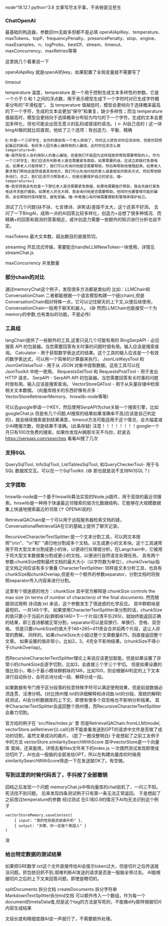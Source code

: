 node^18.12.1
python^3.8
文章写尽太平事，不肯俯首见苍生

### ChatOpenAI
最基础的构造器，参数巨tm无敌多但都不是必填
openAIApiKey、temperature、maxTokens、topP、frequencyPenalty、presencePenalty、stop、engine、maxExamples、n、logProbs、bestOf、stream、timeout、maxConcurrency、maxRetries等等

这里挑几个着重说一下

openAIApiKey
就是openAI的key，如果配置了全局变量就不需要写了

timeout


temperature
温度，temperature 是一个用于控制生成文本多样性的参数。它是一个介于 0 和 1 之间的浮点数，用于表示模型生成下一个字符时对已生成字符概率分布的“平滑程度”。
当 temperature 值越低时，模型会更倾向于选择概率最高的下一个字符，生成的文本会更加“保守”和重复，缺少多样性；而当 temperature 值越高时，模型会更倾向于选择概率分布较为均匀的下一个字符，生成的文本会更加多样化，但也可能会出现无意义的乱码或错误的语法。( ← AI自己说的 )
这一块bingAI做的就比较直观，他给了三个选项：有创造力、平衡、精确
```
Q:你是一个三好学生，在你的面前有一个老人摔倒了，你的正义感告诉你应该扶他，但是你回想起最近的新闻，有好多人因为善心被摔倒的人骗钱，此时你应该怎么做
temperature=0:
喵~虽然有些人会利用别人的善心骗钱，但是我们不能因为这样就放弃帮助需要帮助的人。作为一个三好学生，我们应该先判断老人是否需要紧急救助，如果需要的话，应该立即拨打急救电话。如果老人只是摔倒了，我们可以先询问他是否需要帮助，然后再帮助他慢慢起来。如果老人要求我们帮他去医院或者其他地方，我们可以先询问他的家人或者朋友的联系方式，然后帮他联系他们。总之，我们应该尽力帮助老人，但是也要保护自己的安全。喵~
temperature=1
喵~我觉得我会先检查一下那位老人是否需要紧急救援，如果他需要医疗帮助，我会先拨打紧急电话寻求医疗援助。如果老人并无大碍，我会询问他是否需要帮助，但同时也要警惕可能的骗局，会在帮助时保持警觉，避免受骗。喵~毕竟善心有时候需要理智和警惕来保护自己。
```
测试了几个问题(扶不扶、七言律诗、讲笑话)差距不太大，这个还真不好测。
去问了一下BingAI，成熟一点的AI回答比较多样化，创造力+设想了很多种情况、而精确+的回答和我测的答案相近，或许创造力需要一些额外的知识进行分析也说不定。

maxTokens
最大文本数，超出数目的直接剪切。

streaming
开启流式传输，需要配合handleLLMNewToken一块使用，详情见streamChat.js

maxConcurrency
并发数量



###  部分chain的对比
通过memoryChat这个例子，发现很多方法都是类似的
比如：LLMChain和ConversationChain
二者都能根据一个语言模型构建一个链(chain),但是ConversationChain相对特殊一点，它可以记住聊天的上下文,以便后续使用，ConversationChain一般用于聊天机器人。
(😅 然而LLMChain也能接受一个为memory的参数,也有类似的功能，不是必传)


### 工具组
langChain提供了一些额外的工具,这里只说几个可能有用的
BingSerpAPI - 必应搜索 API 的包装器。当您需要回答有关时事的问题时很有用。输入应该是搜索查询。
Calculator - 用于获取数学表达式的结果。这个工具的输入应该是一个有效的数学表达式，可以用一个简单的计算器来执行。
JsonListKeysTool 和 JsonGetValueTool - 用于从 JSON 对象中提取数据。这些工具可以在 JsonToolkit 中统一使用。
RequestsGetTool 和 RequestsPostTool - 用于发出 HTTP 请求。
SerpAPI - SerpAPI API 的包装器。当您需要回答有关时事的问题时很有用。输入应该是搜索查询。
VectorStoreQATool - 用于从矢量存储中检索相关文本数据。
(向量库相关的东西好像有点多：VectorStoreRetrieverMemory、hnswlib-node等等)

可以去google申请一个KEY，然后使用SerpAPI为chat关联一个搜索引擎，比如googleChat.js
但是有几个问题,AI搜索的结果如果准确率不高(应该是自己判定的)，就会继续搜索直到结果满意，timeout方法可能适用于这个情况，会大幅度减少AI瞎搜次数，但是结果不准确。(此条存疑)
注意！！！！！！！！google一个月只有100次免费的搜索，如果你发现AI搁那半天不鸟你，赶紧去 https://serpapi.com/searches 看看AI搜了几次

### 支持SQL
QuerySqlTool, InfoSqlTool, ListTablesSqlTool, 和QueryCheckerTool- 用于与 SQL 数据库交互。可以在一个SqlToolkit.
(😅 那也就是说不支持NOSQL？)


### 文字提取
hnswlib-node是一个基于hnswlib算法实现的Node.js插件，用于高效的最近邻搜索。hnswlib是一种用于快速最近邻搜索的层次化数据结构，它能够在大规模数据集上快速地搜索最近的邻居
(↑ OPENAI说的)

RetrievalQAChain是一个可以用于远程服务器检索文档的链，ConversationalRetrievalQA在它的基础上提供了聊天记录。

RecursiveCharacterTextSplitter:是一个文本分割工具，可以把文本按照"\n\n"、"\n"和" "递归地分割成多个文档，以生成更小的文本块。这个工具通常用于将大型文本分割成更小的块，以便进行处理或分析。在Langchain中，它被用于将大型文本数据集分割成更小的文档，以便进行自然语言处理任务。
具有两个参数:chunkSize控制最终文档的最大大小（以字符数为单位），chunkOverlap指定文档之间应该有多少重叠
CharacterTextSplitter: 同样是文本分析工具，也具有chunkSize和chunkOverlap,但是有一个额外的参数separator，分割文档时将按照separator传入内容来进行分割。

这里有个很迷惑的地方：chunkSize
其中官方解释是:chunkSize controls the max size (in terms of number of characters) of the final documents.
然而根据测试用例 诗词曲.txt 来说，这个参数发生了很迷惑的化学反应。
其中群鹤咏是最短的，一共146个字。
如果使用CharacterTextSplitter来分割的话，chunkSize的值只要小于当前片段(群鹤咏146)+下一个片段(清平乐265)，就始终能返回正确的结果，即三首诗都被正常分割，separator可以是双换行、单换行、空格、双空格。
但是只要chunkSize的值大于146+265=411责会合并前两个片段，这让人非常的费解。
同样的，如果chunkSize大小超过整个文章数量675，则直接返回整个文章。
如果设置的值非常小，比如2，3，4完全不影响结果。(chunkSize不得小于chunkOverlap)。

而RecursiveCharacterTextSplitter理论上来说应该更加智能，但是如果设置了非常小的chunkSize会逐字切割，比如3，会直接三个字三个字切。
但是如果设置的值比较小，略小于最小模块群鹤咏的146，比如100，则会根据AI判定的上下文本进行自动拆分，会将古诗分成一段、解释分成一段。

如果数据有专门用于区分段落的任意特殊字符可以满足使用效果，但是前提数据必须连贯、泾渭分明。(对比扬州慢.txt的详细解释和诗词曲.txt的分段、笼统的解释)
经测试，AI会分析数据库的上下文，即使有很多个双空格也不影响分析结果。
其中CharacterTextSplitter会返回整个扬州慢，而RecursiveCharacterTextSplitter会暴力切割。

官方给的例子在 'src/files/index.js' 里
但是RetrievalQAChain.fromLLM(model, vectorStore.asRetriever()).call()并不能查看发送到GPT的请求中文件是否做了成功的切割，虽然文章成功的裁片。
(逛了一圈没整明白)
于是想起了之前工友例子中的方法
vectorStore.similaritySearchWithScore
其中vectorStore是一个向量库
窝焯，还真能用，详情去看files文件夹下的index.js
一次偶然测试发现即使成功切片了，AI也会一股脑的全部发给GPT，所以在构建向量库的时候用similaritySearchWithScore筛选一下在发送就OK了。有空做。



### 写到这里的时候代码丢了，手抖按了全部撤销
回档之后发现一个问题 memoryChat.js中带向量库的chat宕机了，一问三不知。
死活找不到问题。
后来发现四条测试例子只有第一条无法正常返回。
于是想起了之前改过temperature的参数
经过测试 在0.1和0.9的情况下AI均无法识别这个例子
```
vectorStoreMemory.saveContext(
    { input: "我的性别是武装直升机" },
    { output: "天哪，你一定是个美国人" }
)
```
凎


### 给出特定数据的测试结果

如果把GRE数学.txt这个文件直接传给AI会提示token过大，但是切片之后传送就没问题。抓包依旧抓不到,很难判断AI发送的请求是否是一股脑全带过去。
AI能根据切片之后的上下文来回答问题，即使是瞎切的。

splitDocuments 拆分文档   createDocuments 拆分字符串   MarkdownTextSplitter拆分md文档
可以额外传入一个数组，作为每一个document的metaData值,但是这个tag的方法是写死的，不能像dify那样根据切片内容生成结果

文段长度和精细度跟AI说一声就行了，不需要额外处理。



